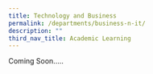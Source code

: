```yaml
---
title: Technology and Business
permalink: /departments/business-n-it/
description: ""
third_nav_title: Academic Learning
---
```

Coming Soon.....